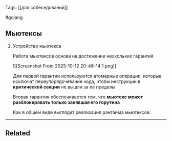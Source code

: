 Tags: [[для собеседований]]

#golang 



## Мьютексы



1. Устройство мьютекса

	Работа мьютексов основа на достижении нескольких гарантий
	
	![[Screenshot From 2025-10-12 20-46-14 1.png]]
	
	
	Для первой гарантии используются атомарные операции, которые исключат переупорядочевание кода, чтобы инструкции в **критической секции** не вышли за ее пределы
	
	Вторая гарантия обеспечивается тем, что **мьютекс может разблокировать только занявшая его горутина**
	
	
	
	Как в общем виде выглядит реализация рантайма мьютексов:
	
	
	
	
	
	


---


## Related


